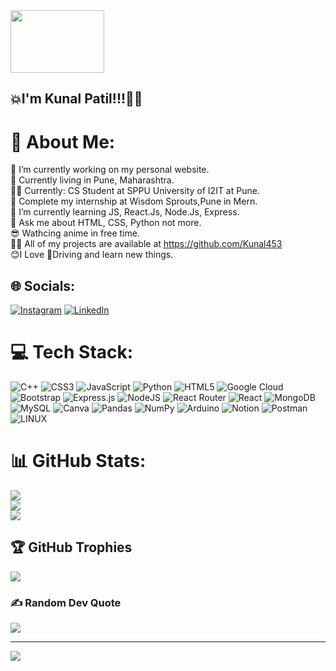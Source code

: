 <img src="https://github.com/Kunal453/Kunal453/assets/103109790/082ae355-55cd-422d-9a7d-7f923d5ba9dd " height="100px" width="150px" />

## 💥I'm Kunal Patil!!!🫡🫡

# 💫 About Me:
🔭 I’m currently working on my personal website.<br>🏡 Currently living in Pune, Maharashtra.<br>🧑‍🎓 Currently: CS Student at SPPU University of I2IT at Pune.<br>🏁 Complete my internship at Wisdom Sprouts,Pune in Mern.<br>🌱 I’m currently learning JS, React.Js, Node.Js, Express.<br>💬 Ask me about HTML, CSS, Python not more.<br>😎 Wathcing anime in free time.<br>👨‍💻 All of my projects are available at https://github.com/Kunal453 <br> 😊I Love 🚗Driving and learn new things.


## 🌐 Socials:
[![Instagram](https://img.shields.io/badge/Instagram-%23E4405F.svg?logo=Instagram&logoColor=white)](https://instagram.com/kunal_20.02)
[![LinkedIn](https://img.shields.io/badge/LinkedIn-%230077B5.svg?logo=linkedin&logoColor=white)](https://www.linkedin.com/in/kunal-patil-b94240215)

# 💻 Tech Stack:
![C++](https://img.shields.io/badge/c++-%2300599C.svg?style=plastic&logo=c%2B%2B&logoColor=white) ![CSS3](https://img.shields.io/badge/css3-%231572B6.svg?style=plastic&logo=css3&logoColor=white) ![JavaScript](https://img.shields.io/badge/javascript-%23323330.svg?style=plastic&logo=javascript&logoColor=%23F7DF1E) ![Python](https://img.shields.io/badge/python-3670A0?style=plastic&logo=python&logoColor=ffdd54) ![HTML5](https://img.shields.io/badge/html5-%23E34F26.svg?style=plastic&logo=html5&logoColor=white) ![Google Cloud](https://img.shields.io/badge/Google%20Cloud-%234285F4.svg?style=plastic&logo=google-cloud&logoColor=white) ![Bootstrap](https://img.shields.io/badge/bootstrap-%23563D7C.svg?style=plastic&logo=bootstrap&logoColor=white) ![Express.js](https://img.shields.io/badge/express.js-%23404d59.svg?style=plastic&logo=express&logoColor=%2361DAFB) ![NodeJS](https://img.shields.io/badge/node.js-6DA55F?style=plastic&logo=node.js&logoColor=white) ![React Router](https://img.shields.io/badge/React_Router-CA4245?style=plastic&logo=react-router&logoColor=white) ![React](https://img.shields.io/badge/react-%2320232a.svg?style=plastic&logo=react&logoColor=%2361DAFB) ![MongoDB](https://img.shields.io/badge/MongoDB-%234ea94b.svg?style=plastic&logo=mongodb&logoColor=white) ![MySQL](https://img.shields.io/badge/mysql-%2300f.svg?style=plastic&logo=mysql&logoColor=white) ![Canva](https://img.shields.io/badge/Canva-%2300C4CC.svg?style=plastic&logo=Canva&logoColor=white) ![Pandas](https://img.shields.io/badge/pandas-%23150458.svg?style=plastic&logo=pandas&logoColor=white) ![NumPy](https://img.shields.io/badge/numpy-%23013243.svg?style=plastic&logo=numpy&logoColor=white) ![Arduino](https://img.shields.io/badge/-Arduino-00979D?style=plastic&logo=Arduino&logoColor=white) ![Notion](https://img.shields.io/badge/Notion-%23000000.svg?style=plastic&logo=notion&logoColor=white) ![Postman](https://img.shields.io/badge/Postman-FF6C37?style=plastic&logo=postman&logoColor=white) ![LINUX](https://img.shields.io/badge/Linux-FCC624?style=plastic&logo=linux&logoColor=black)
# 📊 GitHub Stats:
![](https://github-readme-stats.vercel.app/api?username=Kunal453&theme=synthwave&hide_border=false&include_all_commits=false&count_private=true)<br/>
![](https://github-readme-streak-stats.herokuapp.com/?user=Kunal453&theme=synthwave&hide_border=false)<br/>
![](https://github-readme-stats.vercel.app/api/top-langs/?username=Kunal453&theme=synthwave&hide_border=false&include_all_commits=false&count_private=true&layout=compact)

## 🏆 GitHub Trophies
![](https://github-profile-trophy.vercel.app/?username=Kunal453&theme=tokyonight&no-frame=false&no-bg=false&margin-w=4)

### ✍️ Random Dev Quote
![](https://quotes-github-readme.vercel.app/api?type=horizontal&theme=dark)


---
[![](https://visitcount.itsvg.in/api?id=Kunal453&icon=3&color=1)](https://visitcount.itsvg.in)

<!-- Proudly created with GPRM ( https://gprm.itsvg.in ) -->

